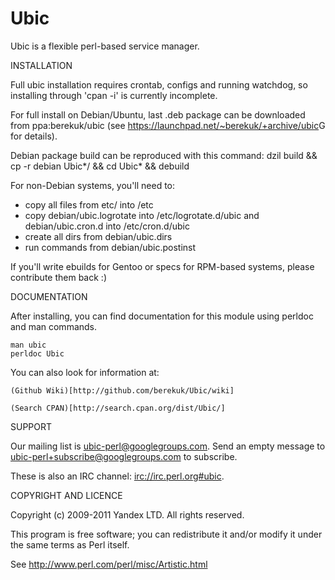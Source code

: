 Ubic
===========================

Ubic is a flexible perl-based service manager.

INSTALLATION

Full ubic installation requires crontab, configs and running watchdog,
so installing through 'cpan -i' is currently incomplete.

For full install on Debian/Ubuntu, last .deb package can be downloaded from ppa:berekuk/ubic (see <https://launchpad.net/~berekuk/+archive/ubic>G for details).

Debian package build can be reproduced with this command:
    dzil build && cp -r debian Ubic*/ && cd Ubic* && debuild

For non-Debian systems, you'll need to:

- copy all files from etc/ into /etc
- copy debian/ubic.logrotate into /etc/logrotate.d/ubic and debian/ubic.cron.d into /etc/cron.d/ubic
- create all dirs from debian/ubic.dirs
- run commands from debian/ubic.postinst

If you'll write ebuilds for Gentoo or specs for RPM-based systems, please contribute them back :)

DOCUMENTATION

After installing, you can find documentation for this module using perldoc
and man commands.

    man ubic
    perldoc Ubic

You can also look for information at:

    (Github Wiki)[http://github.com/berekuk/Ubic/wiki]

    (Search CPAN)[http://search.cpan.org/dist/Ubic/]

SUPPORT

Our mailing list is <ubic-perl@googlegroups.com>. Send an empty message to <ubic-perl+subscribe@googlegroups.com> to subscribe.

These is also an IRC channel: <irc://irc.perl.org#ubic>.

COPYRIGHT AND LICENCE

Copyright (c) 2009-2011 Yandex LTD. All rights reserved.

This program is free software; you can redistribute it and/or modify it under the same terms as Perl itself.

See <http://www.perl.com/perl/misc/Artistic.html>

